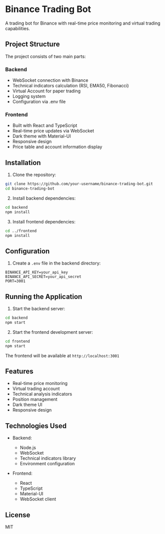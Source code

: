 # Binance Trading Bot

A trading bot for Binance with real-time price monitoring and virtual trading capabilities.

## Project Structure

The project consists of two main parts:

### Backend
- WebSocket connection with Binance
- Technical indicators calculation (RSI, EMA50, Fibonacci)
- Virtual Account for paper trading
- Logging system
- Configuration via .env file

### Frontend
- Built with React and TypeScript
- Real-time price updates via WebSocket
- Dark theme with Material-UI
- Responsive design
- Price table and account information display

## Installation

1. Clone the repository:
```bash
git clone https://github.com/your-username/binance-trading-bot.git
cd binance-trading-bot
```

2. Install backend dependencies:
```bash
cd backend
npm install
```

3. Install frontend dependencies:
```bash
cd ../frontend
npm install
```

## Configuration

1. Create a `.env` file in the backend directory:
```env
BINANCE_API_KEY=your_api_key
BINANCE_API_SECRET=your_api_secret
PORT=3001
```

## Running the Application

1. Start the backend server:
```bash
cd backend
npm start
```

2. Start the frontend development server:
```bash
cd frontend
npm start
```

The frontend will be available at `http://localhost:3001`

## Features

- Real-time price monitoring
- Virtual trading account
- Technical analysis indicators
- Position management
- Dark theme UI
- Responsive design

## Technologies Used

- Backend:
  - Node.js
  - WebSocket
  - Technical indicators library
  - Environment configuration

- Frontend:
  - React
  - TypeScript
  - Material-UI
  - WebSocket client

## License

MIT 